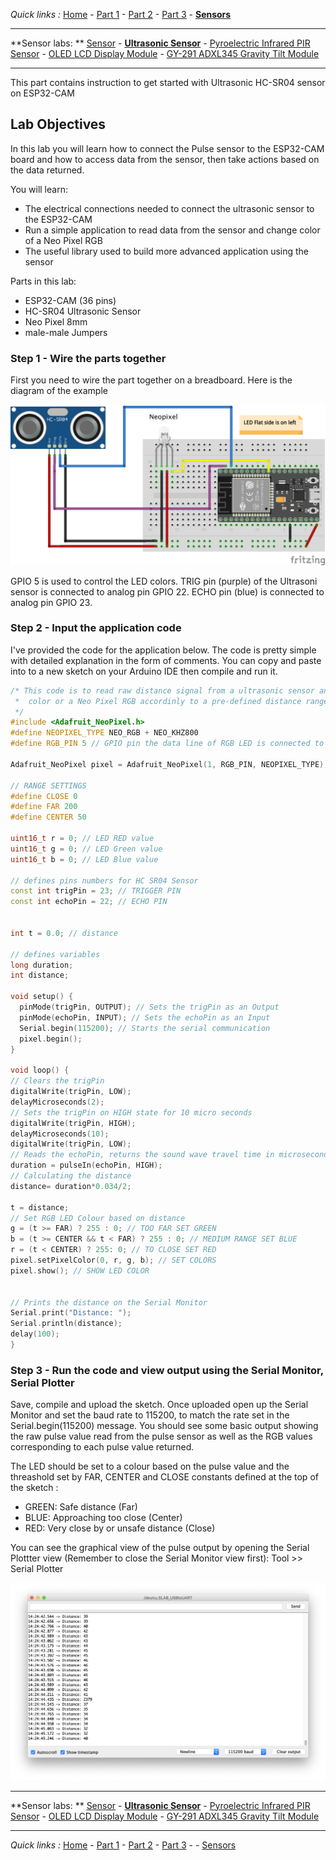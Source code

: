 *Quick links :*
[Home](/README.md) - [Part 1](../part1/README.md) - [Part 2](../part2/README.md) - [Part 3](../part3/README.md)  - [**Sensors**](/en/sensors/README.md)

***
**Sensor labs: ** [Sensor](README.md) - [**Ultrasonic Sensor**](ESP32-CAM+Neopixel-LED+HC-SR04.md) - [Pyroelectric Infrared PIR Sensor](ESP32-CAM+Neopixel-LED+PIR.md) - [OLED LCD Display Module](ESP32-CAM+SSD1306_Display.md) - [GY-291 ADXL345 Gravity Tilt Module](ESP32-CAM+GY-291_ADXL345_Gyroscope.md)
***

This part contains instruction to get started with Ultrasonic HC-SR04 sensor on ESP32-CAM

## Lab Objectives

In this lab you will learn how to connect the Pulse sensor to the ESP32-CAM board and how to access data from the sensor, then take actions based on the data returned.

You will learn:

- The electrical connections needed to connect the ultrasonic sensor to the ESP32-CAM
- Run a simple application to read data from the sensor and change color of a Neo Pixel RGB
- The useful library used to build more advanced application using the sensor

Parts in this lab:

- ESP32-CAM (36 pins)
- HC-SR04 Ultrasonic Sensor
- Neo Pixel 8mm 
- male-male Jumpers

### Step 1 - Wire the parts together

First you need to wire the part together on a breadboard. Here is the diagram of the example

![ESP32-CAM ultrasonic sensor wiring](../images/ESP32-CAM+Neopixel-LED+HC-SR04.png)

GPIO 5 is used to control the LED colors. TRIG pin (purple) of the Ultrasoni sensor is connected to analog pin GPIO 22. ECHO pin (blue) is connected to analog pin GPIO 23.

### Step 2 - Input the application code

I've provided the code for the application below. The code is pretty simple with detailed explanation in the form of comments. You can copy and paste into to a new sketch on your Arduino IDE then compile and run it.


```C++
/* This code is to read raw distance signal from a ultrasonic sensor and change the 
 *  color or a Neo Pixel RGB accordinly to a pre-defined distance range
 */
#include <Adafruit_NeoPixel.h>
#define NEOPIXEL_TYPE NEO_RGB + NEO_KHZ800
#define RGB_PIN 5 // GPIO pin the data line of RGB LED is connected to

Adafruit_NeoPixel pixel = Adafruit_NeoPixel(1, RGB_PIN, NEOPIXEL_TYPE);

// RANGE SETTINGS
#define CLOSE 0
#define FAR 200
#define CENTER 50

uint16_t r = 0; // LED RED value
uint16_t g = 0; // LED Green value
uint16_t b = 0; // LED Blue value

// defines pins numbers for HC SR04 Sensor
const int trigPin = 23; // TRIGGER PIN
const int echoPin = 22; // ECHO PIN


int t = 0.0; // distance

// defines variables
long duration;
int distance;

void setup() {
  pinMode(trigPin, OUTPUT); // Sets the trigPin as an Output
  pinMode(echoPin, INPUT); // Sets the echoPin as an Input
  Serial.begin(115200); // Starts the serial communication
  pixel.begin();
}

void loop() {
// Clears the trigPin
digitalWrite(trigPin, LOW);
delayMicroseconds(2);
// Sets the trigPin on HIGH state for 10 micro seconds
digitalWrite(trigPin, HIGH);
delayMicroseconds(10);
digitalWrite(trigPin, LOW);
// Reads the echoPin, returns the sound wave travel time in microseconds
duration = pulseIn(echoPin, HIGH);
// Calculating the distance
distance= duration*0.034/2;

t = distance;
// Set RGB LED Colour based on distance
g = (t >= FAR) ? 255 : 0; // TOO FAR SET GREEN
b = (t >= CENTER && t < FAR) ? 255 : 0; // MEDIUM RANGE SET BLUE
r = (t < CENTER) ? 255: 0; // TO CLOSE SET RED
pixel.setPixelColor(0, r, g, b); // SET COLORS
pixel.show(); // SHOW LED COLOR

    
// Prints the distance on the Serial Monitor
Serial.print("Distance: ");
Serial.println(distance);
delay(100);
}
```

### Step 3 - Run the code and view output using the Serial Monitor, Serial Plotter

Save, compile and upload the sketch.  Once uploaded open up the Serial Monitor and set the baud rate to 115200, to match the rate set in the Serial.begin(115200) message.  You should see some basic output showing the raw pulse value read from the pulse sensor as well as the RGB values corresponding to each pulse value returned.  

The LED should be set to a colour based on the pulse value and the threashold set by FAR, CENTER and CLOSE constants defined at the top of the sketch :

- GREEN: Safe distance (Far)
- BLUE: Approaching too close (Center)
- RED: Very close by or unsafe distance (Close)

You can see the graphical view of the pulse output by opening the Serial Plottter view (Remember to close the Serial Monitor view first): Tool >> Serial Plotter

![Serial Plotter](../images/ESP32-CAM+Neopixel-LED+HC-SR04-output.png)

***
**Sensor labs: ** [Sensor](README.md) - [**Ultrasonic Sensor**](ESP32-CAM+Neopixel-LED+HC-SR04.md) - [Pyroelectric Infrared PIR Sensor](ESP32-CAM+Neopixel-LED+PIR.md) - [OLED LCD Display Module](ESP32-CAM+SSD1306_Display.md) - [GY-291 ADXL345 Gravity Tilt Module](ESP32-CAM+GY-291_ADXL345_Gyroscope.md)
***
*Quick links :*
[Home](/README.md) - [Part 1](../part1/README.md) - [Part 2](../part2/README.md) - [Part 3](../part3/README.md) -  - [Sensors](/en/sensors/README.md)
